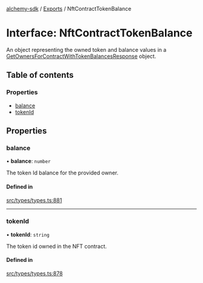 [alchemy-sdk](../README.md) / [Exports](../modules.md) / NftContractTokenBalance

# Interface: NftContractTokenBalance

An object representing the owned token and balance values in a
[GetOwnersForContractWithTokenBalancesResponse](GetOwnersForContractWithTokenBalancesResponse.md) object.

## Table of contents

### Properties

- [balance](NftContractTokenBalance.md#balance)
- [tokenId](NftContractTokenBalance.md#tokenid)

## Properties

### balance

• **balance**: `number`

The token Id balance for the provided owner.

#### Defined in

[src/types/types.ts:881](https://github.com/alchemyplatform/alchemy-sdk-js/blob/4a7f568/src/types/types.ts#L881)

___

### tokenId

• **tokenId**: `string`

The token id owned in the NFT contract.

#### Defined in

[src/types/types.ts:878](https://github.com/alchemyplatform/alchemy-sdk-js/blob/4a7f568/src/types/types.ts#L878)
